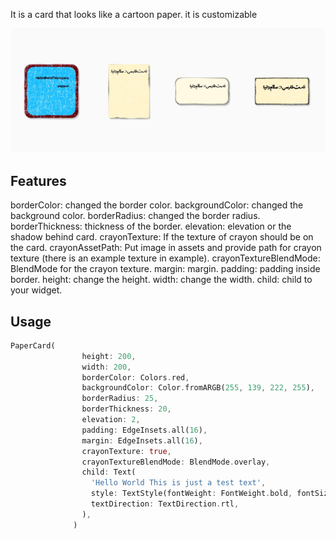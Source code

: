 <!--
This README describes the package. If you publish this package to pub.dev,
this README's contents appear on the landing page for your package.

For information about how to write a good package README, see the guide for
[writing package pages](https://dart.dev/guides/libraries/writing-package-pages).

For general information about developing packages, see the Dart guide for
[creating packages](https://dart.dev/guides/libraries/create-library-packages)
and the Flutter guide for
[developing packages and plugins](https://flutter.dev/developing-packages).
-->

It is a card that looks like a cartoon paper. it is customizable

<p align="center">
	<img src="https://raw.githubusercontent.com/arashAndroid/paper_card/master/screenshots/1.jpg" alt="Paper card Screen Shot 1" />

## Features

borderColor: changed the border color.
backgroundColor: changed the background color.
borderRadius: changed the border radius.
borderThickness: thickness of the border.
elevation: elevation or the shadow behind card.
crayonTexture: If the texture of crayon should be on the card.
crayonAssetPath: Put image in assets and provide path for crayon texture (there is an example texture in example).
crayonTextureBlendMode: BlendMode for the crayon texture.
margin: margin.
padding: padding inside border.
height: change the height.
width: change the width.
child: child to your widget.

## Usage

```dart
PaperCard(
                height: 200,
                width: 200,
                borderColor: Colors.red,
                backgroundColor: Color.fromARGB(255, 139, 222, 255),
                borderRadius: 25,
                borderThickness: 20,
                elevation: 2,
                padding: EdgeInsets.all(16),
                margin: EdgeInsets.all(16),
                crayonTexture: true,
                crayonTextureBlendMode: BlendMode.overlay,
                child: Text(
                  'Hello World This is just a test text',
                  style: TextStyle(fontWeight: FontWeight.bold, fontSize: 14),
                  textDirection: TextDirection.rtl,
                ),
              )
```
